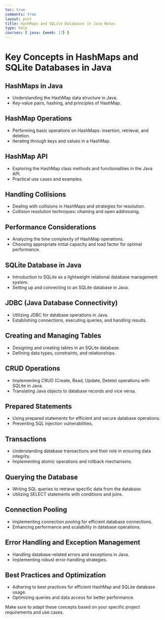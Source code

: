 ```yaml
---
toc: true
comments: true
layout: post
title: HashMaps and SQLite Databases in Java Notes
type: help
courses: { java: {week: 17} }
---
```


# Key Concepts in HashMaps and SQLite Databases in Java

## HashMaps in Java
- Understanding the HashMap data structure in Java.
- Key-value pairs, hashing, and principles of HashMap.

## HashMap Operations
- Performing basic operations on HashMaps: insertion, retrieval, and deletion.
- Iterating through keys and values in a HashMap.

## HashMap API
- Exploring the HashMap class methods and functionalities in the Java API.
- Practical use cases and examples.

## Handling Collisions
- Dealing with collisions in HashMaps and strategies for resolution.
- Collision resolution techniques: chaining and open addressing.

## Performance Considerations
- Analyzing the time complexity of HashMap operations.
- Choosing appropriate initial capacity and load factor for optimal performance.

## SQLite Database in Java
- Introduction to SQLite as a lightweight relational database management system.
- Setting up and connecting to an SQLite database in Java.

## JDBC (Java Database Connectivity)
- Utilizing JDBC for database operations in Java.
- Establishing connections, executing queries, and handling results.

## Creating and Managing Tables
- Designing and creating tables in an SQLite database.
- Defining data types, constraints, and relationships.

## CRUD Operations
- Implementing CRUD (Create, Read, Update, Delete) operations with SQLite in Java.
- Translating Java objects to database records and vice versa.

## Prepared Statements
- Using prepared statements for efficient and secure database operations.
- Preventing SQL injection vulnerabilities.

## Transactions
- Understanding database transactions and their role in ensuring data integrity.
- Implementing atomic operations and rollback mechanisms.

## Querying the Database
- Writing SQL queries to retrieve specific data from the database.
- Utilizing SELECT statements with conditions and joins.

## Connection Pooling
- Implementing connection pooling for efficient database connections.
- Enhancing performance and scalability in database operations.

## Error Handling and Exception Management
- Handling database-related errors and exceptions in Java.
- Implementing robust error-handling strategies.

## Best Practices and Optimization
- Adhering to best practices for efficient HashMap and SQLite database usage.
- Optimizing queries and data access for better performance.

Make sure to adapt these concepts based on your specific project requirements and use cases.